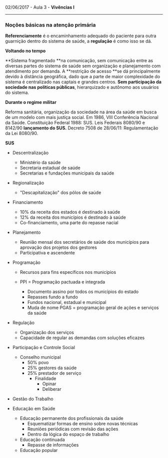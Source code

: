 02/06/2017 - Aula 3 - **Vivências I**

---

### Noções básicas na atenção primária

**Referenciamente** é o encaminhamento adequado do paciente para outra guarnição dentro do sistema de saúde, a **regulação** é como isso se dá.

**Voltando no tempo**

**Sistema fragmentado **na comunicação, sem comunicação entre as diversas partes do sistema de saúde sem organização e planejamento com atendimento por demanda. A **restrição de acesso **se dá principalmente devido à distância geográfica, dado que a parte de maior complexidade do sistema é centralizado nas captais e grandes centros. **Sem participação da sociedade nas políticas públicas**, hierarquizado e autônomo aos usuários do sistema.

**Durante o regime militar**

Reforma sanitária, organização da sociedade na área da saúde em busca de um modelo com mais justiça social. Em 1986, VIII Conferência Nacional da Saúde. Constituição Federal 1988: SUS. Leis Federais 8080/90 e 8142/90 **lançamento do SUS.** Decreto 7508 de 28/06/11: Regulamentação da Lei 8080/90.

**SUS**

* Descentralização
  * Ministério da saúde
  * Secretaria estadual de saúde
  * Secretarias e fundações municipais da saúde
* Regionalização
  * "Descapitalização" dos pólos de saúde
* Financiamento
  * 10% da receita dos estados é destinado à saúde
  * 12% da receita dos municípios é destinado à saúde
  * Co-financiamento, uma parte do repasse nacial
* Planejamento
  * Reunião mensal dos secretários de saúde dos municípios para aprovação dos projetos dos gestores
  * Participativa e ascendente
* Programação

  * Recursos para fins específicos nos municípios

  * PPI = Programação pactuada e integrada

    * Documento assino por todos os municípios do estado
    * Repasses fundo a fundo
    * Fundos nacional, estadual e municipal
    * Muda de nome PGAS = programação geral de ações e serviços da saúde

* Regulação

  * Organização dos serviços
  * Capacidade de regular as demandas com soluções eficazes

* Participação e Controle Social
  * Conselho municipal
    * 50% povo
    * 25% gestores da saúde
    * 25% prestador de serviço
      * Finalidade
        * Opinar
        * Deliberar
* Gestão do Trabalho
* Educação em Saúde
  * Educação permanente dos profissionais da saúde
    * Esquematizar formas de ensino sobre novas técnicas
    * Reuniões periódicas com revisão das ações
    * Dentro da lógica do espaço de trabalho
  * Educação continuada
    * Repasse de informações
  * Educação popular



